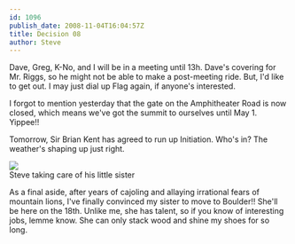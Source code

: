 ```yaml
---
id: 1096
publish_date: 2008-11-04T16:04:57Z
title: Decision 08
author: Steve
---
```

Dave, Greg, K-No, and I will be in a meeting until 13h. Dave's covering for Mr. Riggs, so he might not be able to make a post-meeting ride. But, I'd like to get out. I may just dial up Flag again, if anyone's interested.

I forgot to mention yesterday that the gate on the Amphitheater Road is now closed, which means we've got the summit to ourselves until May 1. Yippee!!

Tomorrow, Sir Brian Kent has agreed to run up Initiation. Who's in? The weather's shaping up just right.

[![](http://www.flagstafffrenzy.org/wp-content/uploads/2008/11/kate_steve_crib.jpeg)](http://www.flagstafffrenzy.org/wp-content/uploads/2008/11/kate_steve_crib.jpeg)  
Steve taking care of his little sister

As a final aside, after years of cajoling and allaying irrational fears of mountain lions, I've finally convinced my sister to move to Boulder!! She'll be here on the 18th. Unlike me, she has talent, so if you know of interesting jobs, lemme know. She can only stack wood and shine my shoes for so long.